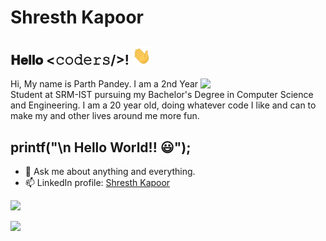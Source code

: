 # Shresth Kapoor

<h2> 𝐇𝐞𝐥𝐥𝐨 <𝚌𝚘𝚍𝚎𝚛𝚜/>! <img src="https://raw.githubusercontent.com/ABSphreak/ABSphreak/master/gifs/Hi.gif" width="30px"></h2>

<img align='right' src='https://user-images.githubusercontent.com/5713670/87202985-820dcb80-c2b6-11ea-9f56-7ec461c497c3.gif' width='200"'>

Hi, My name is Parth Pandey. I am a 2nd Year Student at SRM-IST pursuing my Bachelor's Degree in Computer Science and Engineering. I am a 20 year old, doing whatever code I like and can to make my and other lives around me more fun. 

## printf("\n Hello World!! 😃");
- 💬 Ask me about anything and everything.
- 📫 LinkedIn profile: [Shresth Kapoor](https://www.linkedin.com/in/shresth-kapoor-7skp/)


<img src='https://github-readme-stats.vercel.app/api?username=ParthPandey2236&show_icons=true&theme=dark' width='500'>


<p><img src="https://komarev.com/ghpvc/?username=ParthPandey2236&style=flat&color=e06c75&label=visitors"/></p>
